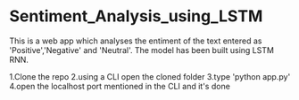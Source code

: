 # Sentiment_Analysis_using_LSTM
This is a web app which analyses the entiment of the text entered as 'Positive','Negative' and 'Neutral'. The model has been built using LSTM RNN.



1.Clone the repo
2.using a CLI open the cloned folder
3.type 'python app.py'
4.open the localhost port mentioned in the CLI and it's done
